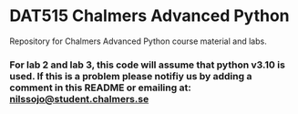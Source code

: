 # DAT515 Chalmers Advanced Python
Repository for Chalmers Advanced Python course material and labs. 

### For lab 2 and lab 3, this code will assume that python v3.10 is used. If this is a problem please notifiy us by adding a comment in this README or emailing at: nilssojo@student.chalmers.se
